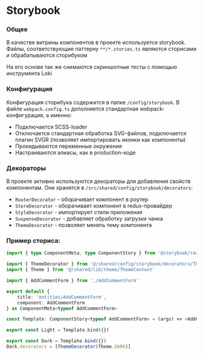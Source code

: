 # Storybook

### Общее

В качестве витрины компонентов в проекте используется storybook. Файлы, соответствующие 
паттерну `**/*.stories.ts` являются сторисами и обрабатываются сторибуком

На его основе так же снимаются скриншотные тесты с помощью инструмента Loki

### Конфигурация

Конфигурация сторибука содержится в папке `/config/storybook`. В файле `webpack.config.ts` 
дополняется стандартная webpack-конфигурация, а именно:
- Подключается SCSS-loader
- Отключается стандартная обработка SVG-файлов, подключается плагин SVGR (позволяет импортировать иконки как компоненты)
- Прокидываются переменные окружения
- Настраиваются алиасы, как в production-коде

### Декораторы
В проекте активно используются декораторы для добавления свойств компонентам.
Они хранятся в `/src/shared/config/storybook/decorators`:
- `RouterDecorator` - оборачивает компонент в роутер
- `StoreDecorator` - оборачивает компонент в redux-провайдер
- `StyleDecorator` - импортирует стили приложения
- `SuspenseDecorator` - добавляет обработку загрузки чанка
- `ThemeDecorator` - позволяет менять тему компонента

### Пример сториса:
```ts jsx
import { type ComponentMeta, type ComponentStory } from '@storybook/react'

import { ThemeDecorator } from '@/shared/config/storybook/decorators/ThemeDecorator'
import { Theme } from '@/shared/lib/theme/ThemeContext'

import { AddCommentForm } from './AddCommentForm'

export default {
    title: 'entities/AddCommentForm',
    component: AddCommentForm
} as ComponentMeta<typeof AddCommentForm>

const Template: ComponentStory<typeof AddCommentForm> = (args) => <AddCommentForm {...args} />

export const Light = Template.bind({})

export const Dark = Template.bind({})
Dark.decorators = [ThemeDecorator(Theme.DARK)]

```


